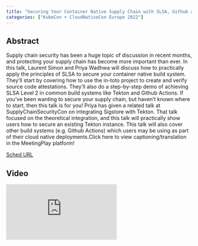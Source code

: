 ```yaml
---
title: "Securing Your Container Native Supply Chain with SLSA, Github and Tekton - Laurent Simon, Google & Priya Wadhwa, Chainguard"
categories: ["KubeCon + CloudNativeCon Europe 2022"]
---
```


## Abstract

Supply chain security has been a huge topic of discussion in recent months, and protecting your supply chain has become more important than ever. In this talk, Laurent Simon and Priya Wadhwa will discuss how to practically apply the principles of SLSA to secure your container native build system. They’ll start by covering how to use the in-toto project to create and verify source code attestations. They’ll also do a step-by-step demo of achieving SLSA Level 2 in common build systems like Tekton and Github Actions. If you’ve been wanting to secure your supply chain, but haven’t known where to start, then this talk is for you! Priya has given a related talk at SupplyChainSecurityCon on integrating Sigstore with Tekton. That talk focused on the theoretical integration, and this talk will practically show users how to secure an existing Tekton instance. This talk will also cover other build systems (e.g. Github Actions) which users may be using as part of their cloud native deployments.Click here to view captioning/translation in the MeetingPlay platform!

[Sched URL](https://kccnceu2022.sched.com/event/9a1cf40cccae1807729127b14574770f)

## Video

<iframe src="https://www.youtube.com/embed/iZpFtalj4xE" frameborder="0" allow="accelerometer; autoplay; encrypted-media; gyroscope; picture-in-picture" allowfullscreen></iframe>

